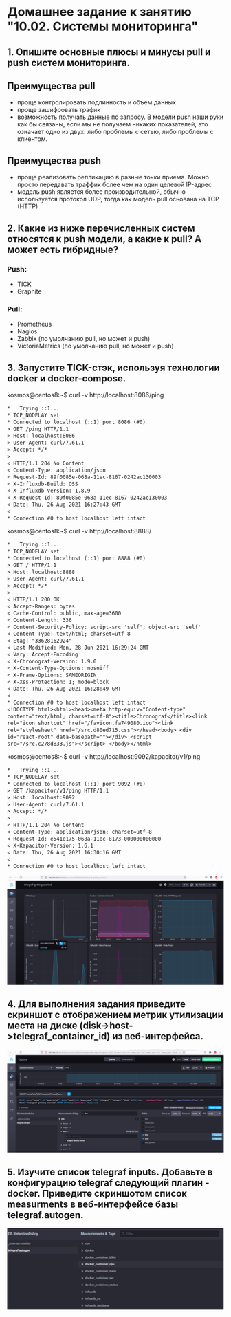 # Домашнее задание к занятию "10.02. Системы мониторинга"

## 1. Опишите основные плюсы и минусы pull и push систем мониторинга.

## Преимущества pull

- проще контролировать подлинность и объем данных
- проще зашифровать трафик
- возможность получать данные по запросу. В модели push наши руки как бы связаны, если мы не получаем никаких показателей, это означает одно из двух: либо проблемы с сетью, либо проблемы с клиентом.

## Преимущества push

- проще реализовать репликацию в разные точки приема. Можно просто передавать траффик более чем на один целевой IP-адрес
- модель push является более производительной, обычно используется протокол UDP, тогда как модель pull основана на TCP (HTTP)

## 2. Какие из ниже перечисленных систем относятся к push модели, а какие к pull? А может есть гибридные?
### Push:

- TICK
- Graphite

### Pull:

- Prometheus 
- Nagios
- Zabbix (по умолчанию pull, но может и push)
- VictoriaMetrics (по умолчанию pull, но может и push)




## 3. Запустите TICK-стэк, используя технологии docker и docker-compose.

kosmos@centos8:~$ curl -v http://localhost:8086/ping
```
*   Trying ::1...
* TCP_NODELAY set
* Connected to localhost (::1) port 8086 (#0)
> GET /ping HTTP/1.1
> Host: localhost:8086
> User-Agent: curl/7.61.1
> Accept: */*
>
< HTTP/1.1 204 No Content
< Content-Type: application/json
< Request-Id: 89f0085e-068a-11ec-8167-0242ac130003
< X-Influxdb-Build: OSS
< X-Influxdb-Version: 1.8.9
< X-Request-Id: 89f0085e-068a-11ec-8167-0242ac130003
< Date: Thu, 26 Aug 2021 16:27:43 GMT
<
* Connection #0 to host localhost left intact
```

kosmos@centos8:~$ curl -v http://localhost:8888/
```
*   Trying ::1...
* TCP_NODELAY set
* Connected to localhost (::1) port 8888 (#0)
> GET / HTTP/1.1
> Host: localhost:8888
> User-Agent: curl/7.61.1
> Accept: */*
>
< HTTP/1.1 200 OK
< Accept-Ranges: bytes
< Cache-Control: public, max-age=3600
< Content-Length: 336
< Content-Security-Policy: script-src 'self'; object-src 'self'
< Content-Type: text/html; charset=utf-8
< Etag: "33628162924"
< Last-Modified: Mon, 28 Jun 2021 16:29:24 GMT
< Vary: Accept-Encoding
< X-Chronograf-Version: 1.9.0
< X-Content-Type-Options: nosniff
< X-Frame-Options: SAMEORIGIN
< X-Xss-Protection: 1; mode=block
< Date: Thu, 26 Aug 2021 16:28:49 GMT
<
* Connection #0 to host localhost left intact
<!DOCTYPE html><html><head><meta http-equiv="Content-type" content="text/html; charset=utf-8"><title>Chronograf</title><link rel="icon shortcut" href="/favicon.fa749080.ico"><link rel="stylesheet" href="/src.d80ed715.css"></head><body> <div id="react-root" data-basepath=""></div> <script src="/src.c278d833.js"></script> </body></html>
```

kosmos@centos8:~$ curl -v http://localhost:9092/kapacitor/v1/ping
```
*   Trying ::1...
* TCP_NODELAY set
* Connected to localhost (::1) port 9092 (#0)
> GET /kapacitor/v1/ping HTTP/1.1
> Host: localhost:9092
> User-Agent: curl/7.61.1
> Accept: */*
>
< HTTP/1.1 204 No Content
< Content-Type: application/json; charset=utf-8
< Request-Id: e541e175-068a-11ec-8173-000000000000
< X-Kapacitor-Version: 1.6.1
< Date: Thu, 26 Aug 2021 16:30:16 GMT
<
* Connection #0 to host localhost left intact
```

![alt text](screenshots/chronograf.png "chronograf")​


## 4. Для выполнения задания приведите скриншот с отображением метрик утилизации места на диске (disk->host->telegraf_container_id) из веб-интерфейса.

![alt text](screenshots/chronograf_disk.png "chronograf_disk")​

## 5. Изучите список telegraf inputs. Добавьте в конфигурацию telegraf следующий плагин - docker. Приведите скриншотом список measurments в веб-интерфейсе базы telegraf.autogen.

![alt text](screenshots/chronograf_measurments.png "chronograf_measurments")​

